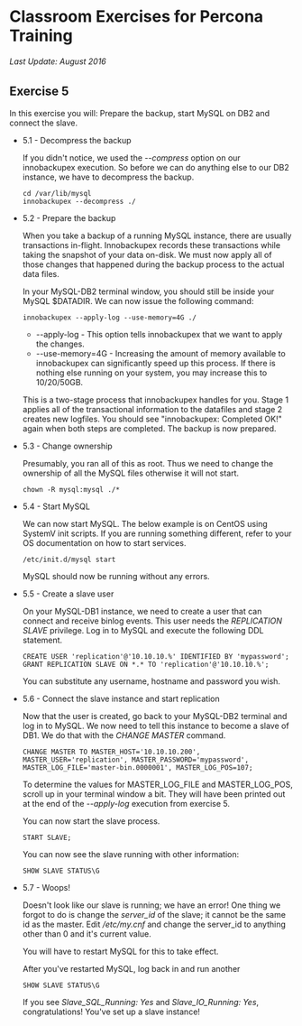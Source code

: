# Classroom Exercises for Percona Training
###### Last Update: August 2016

## Exercise 5

In this exercise you will: Prepare the backup, start MySQL on DB2 and connect the slave.

* 5.1 - Decompress the backup
  
  If you didn't notice, we used the _--compress_ option on our innobackupex execution. So before we can do anything else to our DB2 instance, we have to decompress the backup.
  
  ```
  cd /var/lib/mysql
  innobackupex --decompress ./
  ```

* 5.2 - Prepare the backup
  
  When you take a backup of a running MySQL instance, there are usually transactions in-flight. Innobackupex records these transactions while taking the snapshot of your data on-disk. We must now apply all of those changes that happened during the backup process to the actual data files.
  
  In your MySQL-DB2 terminal window, you should still be inside your MySQL $DATADIR. We can now issue the following command:
  
  `innobackupex --apply-log --use-memory=4G ./`
  
  * --apply-log - This option tells innobackupex that we want to apply the changes.
  * --use-memory=4G - Increasing the amount of memory available to innobackupex can significantly speed up this process. If there is nothing else running on your system, you may increase this to 10/20/50GB.
   
  This is a two-stage process that innobackupex handles for you. Stage 1 applies all of the transactional information to the datafiles and stage 2 creates new logfiles. You should see "innobackupex: Completed OK!" again when both steps are completed. The backup is now prepared.

* 5.3 - Change ownership
  
  Presumably, you ran all of this as root. Thus we need to change the ownership of all the MySQL files otherwise it will not start.
  
  `chown -R mysql:mysql ./*`

* 5.4 - Start MySQL
  
  We can now start MySQL. The below example is on CentOS using SystemV init scripts. If you are running something different, refer to your OS documentation on how to start services.
  
  `/etc/init.d/mysql start`
  
  MySQL should now be running without any errors.

* 5.5 - Create a slave user
  
  On your MySQL-DB1 instance, we need to create a user that can connect and receive binlog events. This user needs the *REPLICATION SLAVE* privilege. Log in to MySQL and execute the following DDL statement.
  
  ```
  CREATE USER 'replication'@'10.10.10.%' IDENTIFIED BY 'mypassword';
  GRANT REPLICATION SLAVE ON *.* TO 'replication'@'10.10.10.%';
  ```
  
  You can substitute any username, hostname and password you wish.

* 5.6 - Connect the slave instance and start replication
  
  Now that the user is created, go back to your MySQL-DB2 terminal and log in to MySQL. We now need to tell this instance to become a slave of DB1. We do that with the *CHANGE MASTER* command.
  
  `CHANGE MASTER TO MASTER_HOST='10.10.10.200', MASTER_USER='replication', MASTER_PASSWORD='mypassword', MASTER_LOG_FILE='master-bin.0000001', MASTER_LOG_POS=107;`

  To determine the values for MASTER_LOG_FILE and MASTER_LOG_POS, scroll up in your terminal window a bit. They will have been printed out at the end of the _--apply-log_ execution from exercise 5.
  
  You can now start the slave process.
  
  `START SLAVE;`
  
  You can now see the slave running with other information:
  
  `SHOW SLAVE STATUS\G`

* 5.7 - Woops!

  Doesn't look like our slave is running; we have an error! One thing we forgot to do is change the _server_id_ of the slave; it cannot be the same id as the master. Edit _/etc/my.cnf_ and change the server_id to anything other than 0 and it's current value.
  
  You will have to restart MySQL for this to take effect.
  
  After you've restarted MySQL, log back in and run another
  
  `SHOW SLAVE STATUS\G`

  If you see *Slave_SQL_Running: Yes* and *Slave_IO_Running: Yes*, congratulations! You've set up a slave instance!
